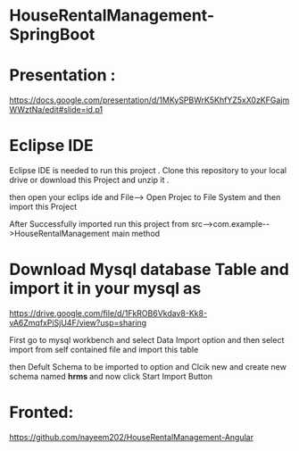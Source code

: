 # HouseRentalManagement-SpringBoot

# Presentation : 
https://docs.google.com/presentation/d/1MKySPBWrK5KhfYZ5xX0zKFGajmWWztNa/edit#slide=id.p1


# Eclipse IDE
Eclipse IDE is needed to run this project . Clone this repository to your local drive or download this Project and unzip it .

then open your eclips ide and  File--> Open Projec to File System and then import this Project

After Successfully imported run this project from src-->com.example-->HouseRentalManagement main method


# Download Mysql database Table and import it in your mysql as
https://drive.google.com/file/d/1FkROB6Vkdav8-Kk8-vA6ZmqfxPiSjU4F/view?usp=sharing

First go to mysql workbench and select Data Import option and then select import from self contained file and import this table

then Defult Schema to be imported to option and Clcik new and create new schema named <b> hrms </b> and now click Start Import Button

# Fronted: 
https://github.com/nayeem202/HouseRentalManagement-Angular


